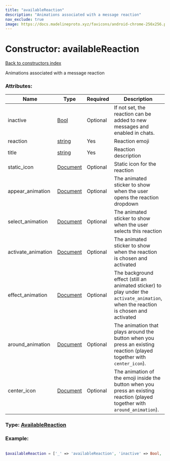 ```yaml
---
title: "availableReaction"
description: "Animations associated with a message reaction"
nav_exclude: true
image: https://docs.madelineproto.xyz/favicons/android-chrome-256x256.png
---
```

# Constructor: availableReaction  
[Back to constructors index](/API_docs/constructors/index.html)



Animations associated with a message reaction

### Attributes:

| Name     |    Type       | Required | Description |
|----------|---------------|----------|-------------|
|inactive|[Bool](/API_docs/types/Bool.html) | Optional|If not set, the reaction can be added to new messages and enabled in chats.|
|reaction|[string](/API_docs/types/string.html) | Yes|Reaction emoji|
|title|[string](/API_docs/types/string.html) | Yes|Reaction description|
|static\_icon|[Document](/API_docs/types/Document.html) | Optional|Static icon for the reaction|
|appear\_animation|[Document](/API_docs/types/Document.html) | Optional|The animated sticker to show when the user opens the reaction dropdown|
|select\_animation|[Document](/API_docs/types/Document.html) | Optional|The animated sticker to show when the user selects this reaction|
|activate\_animation|[Document](/API_docs/types/Document.html) | Optional|The animated sticker to show when the reaction is chosen and activated|
|effect\_animation|[Document](/API_docs/types/Document.html) | Optional|The background effect (still an animated sticker) to play under the `activate_animation`, when the reaction is chosen and activated|
|around\_animation|[Document](/API_docs/types/Document.html) | Optional|The animation that plays around the button when you press an existing reaction (played together with `center_icon`).|
|center\_icon|[Document](/API_docs/types/Document.html) | Optional|The animation of the emoji inside the button when you press an existing reaction (played together with `around_animation`).|



### Type: [AvailableReaction](/API_docs/types/AvailableReaction.html)


### Example:

```php

$availableReaction = ['_' => 'availableReaction', 'inactive' => Bool, 'reaction' => 'string', 'title' => 'string', 'static_icon' => Document, 'appear_animation' => Document, 'select_animation' => Document, 'activate_animation' => Document, 'effect_animation' => Document, 'around_animation' => Document, 'center_icon' => Document];
```  

